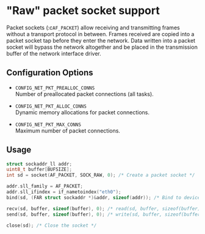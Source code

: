 # "Raw" packet socket support

Packet sockets (:c`AF_PACKET`) allow receiving and transmitting frames
without a transport protocol in between. Frames received are copied into
a packet socket tap before they enter the network. Data written into a
packet socket will bypass the network altogether and be placed in the
transmission buffer of the network interface driver.

## Configuration Options

  - `CONFIG_NET_PKT_PREALLOC_CONNS`  
    Number of preallocated packet connections (all tasks).

  - `CONFIG_NET_PKT_ALLOC_CONNS`  
    Dynamic memory allocations for packet connections.

  - `CONFIG_NET_PKT_MAX_CONNS`  
    Maximum number of packet connections.

## Usage

``` c
struct sockaddr_ll addr;
uint8_t buffer[BUFSIZE];
int sd = socket(AF_PACKET, SOCK_RAW, 0); /* Create a packet socket */

addr.sll_family = AF_PACKET;
addr.sll_ifindex = if_nametoindex("eth0");
bind(sd, (FAR struct sockaddr *)&addr, sizeof(addr)); /* Bind to device */

recv(sd, buffer, sizeof(buffer), 0); /* read(sd, buffer, sizeof(buffer)); */
send(sd, buffer, sizeof(buffer), 0); /* write(sd, buffer, sizeof(buffer)); */

close(sd); /* Close the socket */
```
